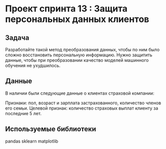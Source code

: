 # Проект спринта 13 : Защита персональных данных клиентов

## Задача

Разработайте такой метод преобразования данных, чтобы по ним было сложно восстановить персональную информацию. Нужно защитить данные, чтобы при преобразовании качество моделей машинного обучения не ухудшилось. 

## Данные

В наличии были следующие данные о клиентах страховой компании:

Признаки: пол, возраст и зарплата застрахованного, количество членов его семьи.
Целевой признак: количество страховых выплат клиенту за последние 5 лет.

## Используемые библиотеки

pandas
sklearn
matplotlib